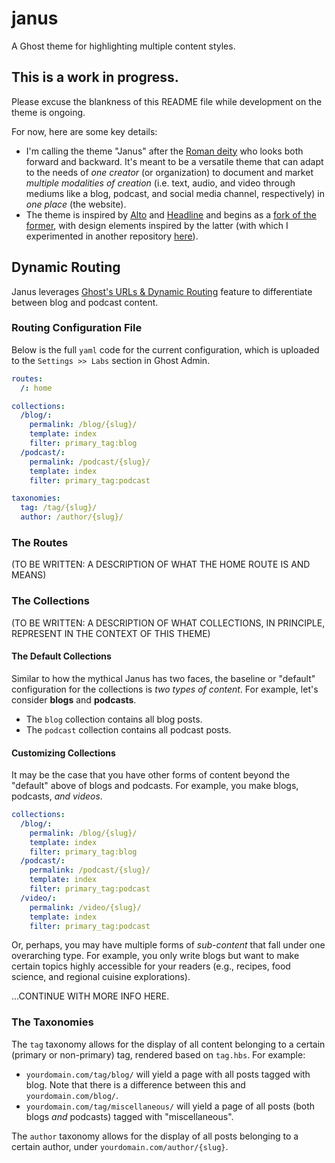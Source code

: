 # janus
A Ghost theme for highlighting multiple content styles.

## This is a work in progress.
Please excuse the blankness of this README file while development on the theme is ongoing.

For now, here are some key details:
- I'm calling the theme "Janus" after the [Roman deity](https://en.wikipedia.org/wiki/Janus) who looks both forward and backward. It's meant to be a versatile theme that can adapt to the needs of *one creator* (or organization) to document and market *multiple modalities of creation* (i.e. text, audio, and video through mediums like a blog, podcast, and social media channel, respectively) in *one place* (the website).
- The theme is inspired by [Alto](https://github.com/TryGhost/Alto) and [Headline](https://github.com/TryGhost/Headline) and begins as a [fork of the former](https://github.com/norman-codes/alto-with-dark-mode-toggle), with design elements inspired by the latter (with which I experimented in another repository [here](https://github.com/norman-codes/bloglettercast)).

## Dynamic Routing
Janus leverages [Ghost's URLs & Dynamic Routing](https://ghost.org/docs/themes/routing/) feature to differentiate between blog and podcast content.

### Routing Configuration File
Below is the full `yaml` code for the current configuration, which is uploaded to the `Settings >> Labs` section in Ghost Admin.

```yaml
routes:
  /: home

collections:
  /blog/:
    permalink: /blog/{slug}/
    template: index
    filter: primary_tag:blog
  /podcast/:
    permalink: /podcast/{slug}/
    template: index
    filter: primary_tag:podcast

taxonomies:
  tag: /tag/{slug}/
  author: /author/{slug}/
```

### The Routes
(TO BE WRITTEN: A DESCRIPTION OF WHAT THE HOME ROUTE IS AND MEANS)

### The Collections
(TO BE WRITTEN: A DESCRIPTION OF WHAT COLLECTIONS, IN PRINCIPLE, REPRESENT IN THE CONTEXT OF THIS THEME)

#### The Default Collections
Similar to how the mythical Janus has two faces, the baseline or "default" configuration for the collections is *two types of content*. For example, let's consider **blogs** and **podcasts**.

- The `blog` collection contains all blog posts.
- The `podcast` collection contains all podcast posts.

#### Customizing Collections
It may be the case that you have other forms of content beyond the "default" above of blogs and podcasts. For example, you make blogs, podcasts, *and videos*.

```yaml
collections:
  /blog/:
    permalink: /blog/{slug}/
    template: index
    filter: primary_tag:blog
  /podcast/:
    permalink: /podcast/{slug}/
    template: index
    filter: primary_tag:podcast
  /video/:
    permalink: /video/{slug}/
    template: index
    filter: primary_tag:podcast
```

Or, perhaps, you may have multiple forms of *sub-content* that fall under one overarching type. For example, you only write blogs but want to make certain topics highly accessible for your readers (e.g., recipes, food science, and regional cuisine explorations).

...CONTINUE WITH MORE INFO HERE.

### The Taxonomies

The `tag` taxonomy allows for the display of all content belonging to a certain (primary or non-primary) tag, rendered based on `tag.hbs`. For example:
- `yourdomain.com/tag/blog/` will yield a page with all posts tagged with blog. Note that there is a difference between this and `yourdomain.com/blog/`.
- `yourdomain.com/tag/miscellaneous/` will yield a page of all posts (both blogs *and* podcasts) tagged with "miscellaneous".

The `author` taxonomy allows for the display of all posts belonging to a certain author, under `yourdomain.com/author/{slug}`.